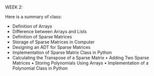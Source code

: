 WEEK 2: 

Here is a summary of class:


- Definition of Arrays
- Difference between Arrays and Lists
- Definition of Sparse Matrices
- Storage of Sparse Matrices in Computer
- Designing an ADT for Sparse Matrices
- Implementation of Sparse Matrix Class in Python
- Calculating the Transpose of a Sparse Matrix
 • Adding Two Sparse Matrices
 • Storing Polynomials Using Arrays
 • Implementation of a Polynomial Class in Python
